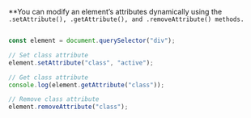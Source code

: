 **You can modify an element’s attributes dynamically using the `.setAttribute(), .getAttribute(), and .removeAttribute() methods.`


```js

const element = document.querySelector("div");

// Set class attribute
element.setAttribute("class", "active");

// Get class attribute
console.log(element.getAttribute("class"));

// Remove class attribute
element.removeAttribute("class");
```